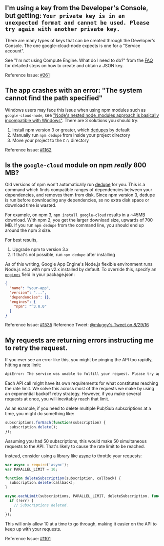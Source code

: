 ## I'm using a key from the Developer's Console, but getting: `Your private key is in an unexpected format and cannot be used. Please try again with another private key.`

There are many types of keys that can be created through the Developer's Console. The one google-cloud-node expects is one for a "Service account".

See "I'm not using Compute Engine. What do I need to do?" from the [FAQ](https://googlecloudplatform.github.io/google-cloud-node/#/faq) for detailed steps on how to create and obtain a JSON key.

Reference Issue: [#261](https://github.com/GoogleCloudPlatform/google-cloud-node/issues/261)


## The app crashes with an error: "The system cannot find the path specified"

Windows users may face this issue when using npm modules such as `google-cloud-node`, see ["Node's nested node_modules approach is basically incompatible with Windows"](https://github.com/nodejs/node-v0.x-archive/issues/6960#issuecomment-46704998). There are 3 solutions you should try:

  1. Install npm version 3 or greater, which [dedupes](https://docs.npmjs.com/cli/dedupe) by default
  1. Manually run `npm dedupe` from inside your project directory
  1. Move your project to the `C:\` directory

Reference Issue: [#1162](https://github.com/GoogleCloudPlatform/google-cloud-node/issues/1162)


## Is the `google-cloud` module on npm *really* 800 MB?

Old versions of npm won't automatically run [dedupe](https://docs.npmjs.com/cli/dedupe) for you. This is a command which finds compatible ranges of dependencies between your dependencies, and removes them from disk. Since npm version 3, dedupe is run before downloading any dependencies, so no extra disk space or download time is wasted.

For example, on npm 3, `npm install google-cloud` results in a ~45MB download. With npm 2, you get the larger download size, upwards of 700 MB. If you run `npm dedupe` from the command line, you should end up around the npm 3 size.

For best results,

  1. Upgrade npm to version 3.x
  1. If that's not possible, run `npm dedupe` after installing

As of this writing, Google App Engine's Node.js flexible environment runs Node.js v4.x with npm v2.x installed by default. To override this, specify an [`engines`](https://docs.npmjs.com/files/package.json#engines) field in your package.json:

```json
{
  "name": "your-app",
  "version": "...",
  "dependencies": {},
  "engines": {
    "npm": "^3.0.0"
  }
}
```

Reference Issue: [#1535](https://github.com/GoogleCloudPlatform/google-cloud-node/issues/1535)
Reference Tweet: [@mluggy's Tweet on 8/29/16](https://twitter.com/mluggy/status/770221258533380096)


## My requests are returning errors instructing me to retry the request.

If you ever see an error like this, you might be pinging the API too rapidly, hitting a rate limit:

```sh
ApiError: The service was unable to fulfill your request. Please try again.
```

Each API call might have its own requirements for what constitutes reaching the rate limit. We solve this across most of the requests we make by using an exponential backoff retry strategy. However, if you make several requests at once, you will inevitably reach that limit.

As an example, if you need to delete multiple Pub/Sub subscriptions at a time, you might do something like:

```js
subscriptions.forEach(function(subscription) {
  subscription.delete();
});
```

Assuming you had 50 subscriptions, this would make 50 simultaneous requests to the API. That's likely to cause the rate limit to be reached.

Instead, consider using a library like [async](http://gitnpm.com/async) to throttle your requests:

```js
var async = require('async');
var PARALLEL_LIMIT = 10;

function deleteSubscription(subscription, callback) {
  subscription.delete(callback);
}

async.eachLimit(subscriptions, PARALLEL_LIMIT, deleteSubscription, function(err) {
  if (!err) {
    // Subscriptions deleted.
  }
});
```

This will only allow 10 at a time to go through, making it easier on the API to keep up with your requests.

Reference Issue: [#1101](https://github.com/GoogleCloudPlatform/google-cloud-node/issues/1101)
